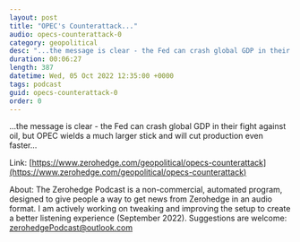 ```yaml
---
layout: post
title: "OPEC's Counterattack..."
audio: opecs-counterattack-0
category: geopolitical
desc: "...the message is clear - the Fed can crash global GDP in their fight against oil, but OPEC wields a much larger stick and will cut production even faster..."
duration: 00:06:27
length: 387
datetime: Wed, 05 Oct 2022 12:35:00 +0000
tags: podcast
guid: opecs-counterattack-0
order: 0
---
```

...the message is clear - the Fed can crash global GDP in their fight against oil, but OPEC wields a much larger stick and will cut production even faster...

Link: [https://www.zerohedge.com/geopolitical/opecs-counterattack](https://www.zerohedge.com/geopolitical/opecs-counterattack)

About: The Zerohedge Podcast is a non-commercial, automated program, designed to give people a way to get news from Zerohedge in an audio format.  I am actively working on tweaking and improving the setup to create a better listening experience (September 2022).  Suggestions are welcome: [zerohedgePodcast@outlook.com](mailto:zerohedgePodcast@outlook.com)